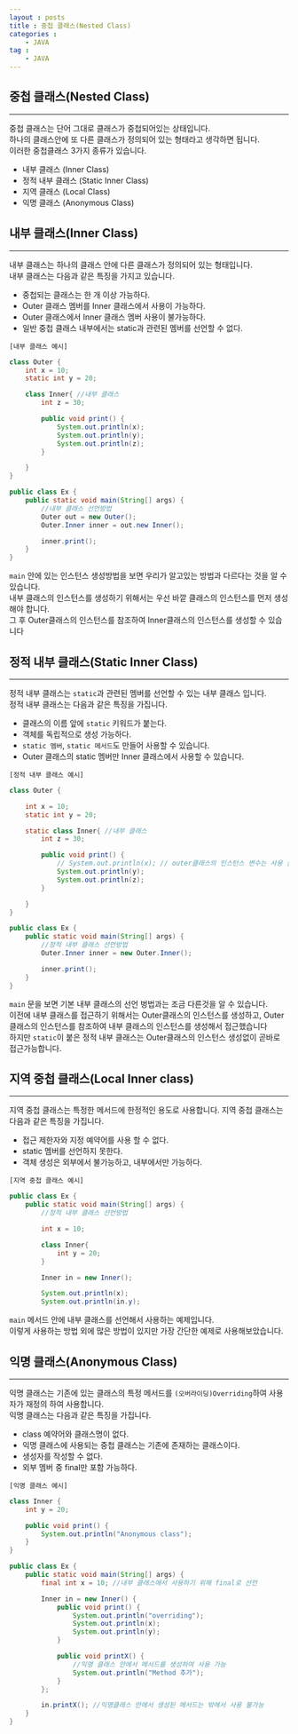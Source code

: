 ```yaml
---
layout : posts
title : 중첩 클래스(Nested Class)
categories :
    - JAVA
tag :
    - JAVA
---
```


## __중첩 클래스(Nested Class)__
---
중첩 클래스는 단어 그대로 클래스가 중첩되어있는 상태입니다.<br>
하나의 클래스안에 또 다른 클래스가 정의되어 있는 형태라고 생각하면 됩니다.<br>
이러한 중첩클래스 3가지 종류가 있습니다.

- 내부 클래스 (Inner Class)
- 정적 내부 클래스 (Static Inner Class)
- 지역 클래스 (Local Class)
- 익명 클래스 (Anonymous Class)

## __내부 클래스(Inner Class)__
---
내부 클래스는 하나의 클래스 안에 다른 클래스가 정의되어 있는 형태입니다.<br>
내부 클래스는 다음과 같은 특징을 가지고 있습니다.<br>

- 중첩되는 클래스는 한 개 이상 가능하다.
- Outer 클래스 멤버를 Inner 클래스에서 사용이 가능하다.
- Outer 클래스에서 Inner 클래스 멤버 사용이 불가능하다.
- 일반 중첩 클래스 내부에서는 static과 관련된 멤버를 선언할 수 없다.

`[내부 클래스 예시]`

```java
class Outer {
    int x = 10;
    static int y = 20;

    class Inner{ //내부 클래스
        int z = 30;

        public void print() {
            System.out.println(x);
            System.out.println(y);
            System.out.println(z);
        }

    }
}

public class Ex {
    public static void main(String[] args) {
        //내부 클래스 선언방법
        Outer out = new Outer();
        Outer.Inner inner = out.new Inner();

        inner.print();
    }
}
```
`main` 안에 있는 인스턴스 생성방법을 보면 우리가 알고있는 방법과 다르다는 것을 알 수 있습니다.<br>
내부 클래스의 인스턴스를 생성하기 위해서는 우선 바깥 클래스의 인스턴스를 먼저 생성해야 합니다.<br>
그 후 Outer클래스의 인스턴스를 참조하여 Inner클래스의 인스턴스를 생성할 수 있습니다<br>

## __정적 내부 클래스(Static Inner Class)__
---
정적 내부 클래스는 `static`과 관련된 멤버를 선언할 수 있는 내부 클래스 입니다.<br>
정적 내부 클래스는 다음과 같은 특징을 가집니다.<br>

- 클래스의 이름 앞에 `static` 키워드가 붙는다.
- 객체를 독립적으로 생성 가능하다.
- `static 멤버`, `static 메서드`도 만들어 사용할 수 있습니다.
- Outer 클래스의 static 멤버만 Inner 클래스에서 사용할 수 있습니다.

`[정적 내부 클래스 예시]`
```java
class Outer {

    int x = 10;
    static int y = 20;

    static class Inner{ //내부 클래스
        int z = 30;

        public void print() {
            // System.out.println(x); // outer클래스의 인스턴스 변수는 사용 불가능
            System.out.println(y);
            System.out.println(z);
        }

    }
}

public class Ex {
    public static void main(String[] args) {
        //정적 내부 클래스 선언방법
        Outer.Inner inner = new Outer.Inner();

        inner.print();
    }
}
```
`main` 문을 보면 기본 내부 클래스의 선언 벙법과는 조금 다른것을 알 수 있습니다.<br>
이전에 내부 클래스를 접근하기 위해서는 Outer클래스의 인스턴스를 생성하고, Outer클래스의 인스턴스를 참조하여 내부 클래스의 인스턴스를 생성해서 접근했습니다<br>
하지만 `static`이 붙은 정적 내부 클래스는 Outer클래스의 인스턴스 생성없이 곧바로 접근가능합니다.<br>

## __지역 중첩 클래스(Local Inner class)__
---
지역 중첩 클래스는 특정한 메서드에 한정적인 용도로 사용합니다.
지역 중첩 클래스는 다음과 같은 특징을 가집니다.

- 접근 제한자와 지정 예약어를 사용 할 수 없다.
- static 멤버를 선언하지 못한다.
- 객체 생성은 외부에서 불가능하고, 내부에서만 가능하다.

`[지역 중첩 클래스 예시]`
```java
public class Ex {
    public static void main(String[] args) {
        //정적 내부 클래스 선언방법

        int x = 10;

        class Inner{
            int y = 20;
        }

        Inner in = new Inner();

        System.out.println(x);
        System.out.println(in.y);
```
`main` 메서드 안에 내부 클래스를 선언해서 사용하는 예제입니다.<br>
이렇게 사용하는 방법 외에 많은 방법이 있지만 가장 간단한 예제로 사용해보았습니다.<br>

## __익명 클래스(Anonymous Class)__
---
익명 클래스는 기존에 있는 클래스의 특정 메서드를 `(오버라이딩)Overriding`하여 사용자가 재정의 하여 사용합니다. <br>
익명 클래스는 다음과 같은 특징을 가집니다.

- class 예약어와 클래스명이 없다.
- 익명 클래스에 사용되는 중첩 클래스는 기존에 존재하는 클래스이다.
- 생성자를 작성할 수 없다.
- 외부 멤버 중 final만 포함 가능하다.

`[익명 클래스 예시]`
```java
class Inner {
    int y = 20;

    public void print() {
        System.out.println("Anonymous class");
    }
}

public class Ex {
    public static void main(String[] args) {
        final int x = 10; //내부 클래스에서 사용하기 위해 final로 선언

        Inner in = new Inner() {
            public void print() {
                System.out.println("overriding");
                System.out.println(x);
                System.out.println(y);
            }

            public void printX() {
                //익명 클래스 안에서 메서드를 생성하여 사용 가능
                System.out.println("Method 추가");
            }
        };

        in.printX(); //익명클래스 안에서 생성된 메서드는 밖에서 사용 불가능      
    }
}
```
